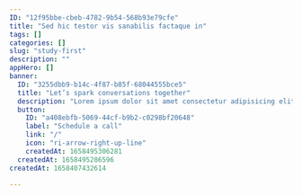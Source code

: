 ```yaml
---
ID: "12f95bbe-cbeb-4782-9b54-568b93e79cfe"
title: "Sed hic testor vis sanabilis factaque in"
tags: []
categories: []
slug: "study-first"
description: ""
appHero: []
banner:
  ID: "3255dbb9-b14c-4f87-b85f-68044555bce5"
  title: "Let’s spark conversations together"
  description: "Lorem ipsum dolor sit amet consectetur adipisicing elit."
  button:
    ID: "a408ebfb-5069-44cf-b9b2-c0298bf20648"
    label: "Schedule a call"
    link: "/"
    icon: "ri-arrow-right-up-line"
    createdAt: 1658495306281
  createdAt: 1658495286596
createdAt: 1658407432614

---
```

